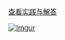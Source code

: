 [查看实践与解答](https://github.com/hellocece/system-design-primer/blob/master/solutions/system_design/social_graph/README.md)

[![](https://camo.githubusercontent.com/16d78e51c2e2949e23122f4c26afe5886f82a96f/687474703a2f2f692e696d6775722e636f6d2f636443763567372e706e67 "Imgur")](https://camo.githubusercontent.com/16d78e51c2e2949e23122f4c26afe5886f82a96f/687474703a2f2f692e696d6775722e636f6d2f636443763567372e706e67)

